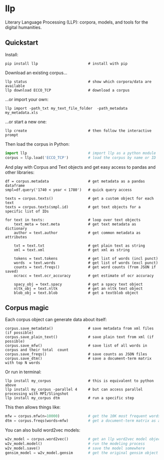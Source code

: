 # llp

Literary Language Processing (LLP): corpora, models, and tools for the digital humanities.

## Quickstart

Install:

```
pip install llp                       # install with pip
```

Download an existing corpus...

```
llp status                            # show which corpora/data are available
llp download ECCO_TCP                 # download a corpus
```

...or import your own:

```
llp import -path_txt my_text_file_folder  -path_metadata my_metadata.xls
```

...or start a new one:

```
llp create                            # then follow the interactive prompt
```

Then load the corpus in Python:

```python
import llp                            # import llp as a python module
corpus = llp.load('ECCO_TCP')         # load the corpus by name or ID
```

And play with Corpus and Text objects and get easy access to pandas and other libraries:

```
df = corpus.metadata                  # get metadata as a pandas dataframe
smpl=df.query('1740 < year < 1780')   # quick query access

texts = corpus.texts()                # get a custom object for each text
texts = corpus.texts(smpl.id)         # get text objects for a specific list of IDs

for text in texts:                    # loop over text objects
    text_meta = text.meta             # get text metadata as dictionary
    author = text.author              # get common metadata as attributes    

    txt = text.txt                    # get plain text as string
    xml = text.xml                    # get xml as string

    tokens = text.tokens              # get list of words (incl punct)
    words  = text.words               # get list of words (excl punct)
    counts = text.freqs()             # get word counts (from JSON if saved)
    ocracc = text.ocr_accuracy        # get estimate of ocr accuracy
    
    spacy_obj = text.spacy            # get a spacy text object
    nltk_obj = text.nltk              # get an nltk text object
    blob_obj = text.blob              # get a textblob object
```

## Corpus magic

Each corpus object can generate data about itself:

```
corpus.save_metadata()                # save metadata from xml files (if possible)
corpus.save_plain_text()              # save plain text from xml (if possible)
corpus.save_mfw()                     # save list of all words in corpus and their total  count
corpus.save_freqs()                   # save counts as JSON files
corpus.save_dtm()                     # save a document-term matrix with top N words
```

Or run in terminal:

```
llp install my_corpus                 # this is equivalent to python above
llp install my_corpus -parallel 4     # but can access parallel processing with MPI/Slingshot
llp install my_corpus dtm             # run a specific step
```

This then allows things like:

```python
mfw = corpus.mfw(n=10000)             # get the 10K most frequent words
dtm = corpus.freqs(words=mfw)         # get a document-term matrix as a pandas dataframe
```

You can also build word2vec models:

```python
w2v_model = corpus.word2vec()         # get an llp word2vec model object
w2v_model.model()                     # run the modeling process
w2v_model.save()                      # save the model somewhere
gensim_model = w2v_model.gensim       # get the original gensim object
```

























